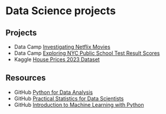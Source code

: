 # Data Science projects

## Projects

* Data Camp [Investigating Netflix Movies](https://app.datacamp.com/learn/projects/investigating_netflix)
* Data Camp [Exploring NYC Public School Test Result Scores](https://app.datacamp.com/learn/projects/exploring_nyc_public_school_test_result_scores)
* Kaggle [House Prices 2023 Dataset](https://www.kaggle.com/datasets/howisusmanali/house-prices-2023-dataset/data)

## Resources

* GitHub [Python for Data Analysis](https://github.com/wesm/pydata-book)
* GitHub [Practical Statistics for Data Scientists](https://github.com/gedeck/practical-statistics-for-data-scientists)
* GitHub [Introduction to Machine Learning with Python](https://github.com/amueller/introduction_to_ml_with_python)
